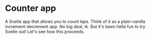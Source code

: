 # Counter app

A Svelte app that allows you to count laps. Think of it as a plain-vanilla increment-decrement app. No big deal, ik. But it's been hella fun to try Svelte out! Let's see how this proceeds.
